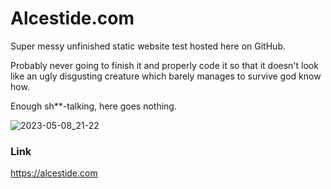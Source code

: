 # Alcestide.com
Super messy unfinished static website test hosted here on GitHub. 

Probably never going to finish it and properly code it so that it doesn't look like an 
ugly disgusting creature which barely manages to survive god know how.

Enough sh**-talking, here goes nothing.

![2023-05-08_21-22](https://user-images.githubusercontent.com/106203061/236914011-c00bbc75-5d96-4453-a2f6-aad8819f2760.png)


### Link
https://alcestide.com
